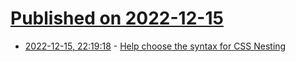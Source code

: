 # [Published on 2022-12-15](index.md)

* [2022-12-15, 22:19:18](https://news.ycombinator.com/item?id=34006622) - [Help choose the syntax for CSS Nesting](https://webkit.org/blog/13607/help-choose-from-options-for-css-nesting-syntax/)

